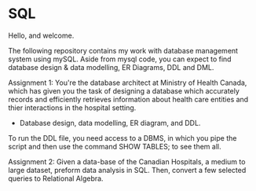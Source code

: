 # SQL

Hello, and welcome. 

The following repository contains my work with database management system using mySQL. Aside from mysql code, you can expect to find database design & data modelling, ER Diagrams, DDL and DML.  

Assignment 1: You're the database architect at Ministry of Health Canada, which has given you the task of designing a database which accurately records and efficiently retrieves information about health care entities and thier interactions in the hospital setting. 
- Database design, data modelling, ER diagram, and DDL.

To run the DDL file, you need access to a DBMS, in which you pipe the script and then use the command SHOW TABLES; to see them all. 

Assignment 2: Given a data-base of the Canadian Hospitals, a medium to large dataset, preform data analysis in SQL. Then, convert a few selected queries to Relational Algebra. 





